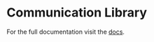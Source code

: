 # Communication Library

For the full documentation visit the [docs](https://project-christopher.com/docs/communication/installation).